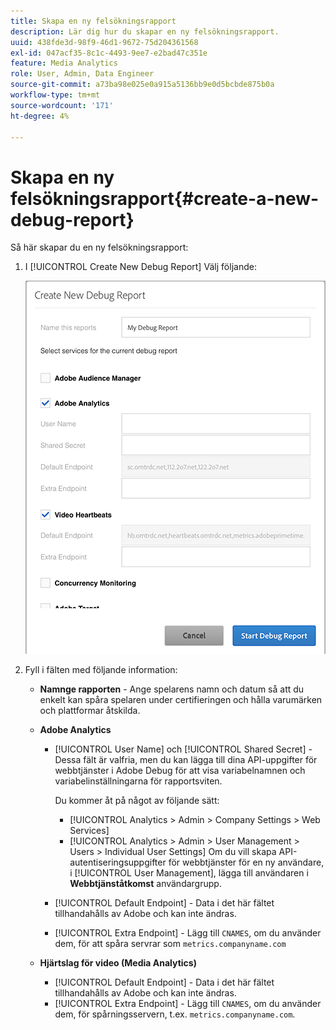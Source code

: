 ```yaml
---
title: Skapa en ny felsökningsrapport
description: Lär dig hur du skapar en ny felsökningsrapport.
uuid: 438fde3d-98f9-46d1-9672-75d204361568
exl-id: 047acf35-8c1c-4493-9ee7-e2bad47c351e
feature: Media Analytics
role: User, Admin, Data Engineer
source-git-commit: a73ba98e025e0a915a5136bb9e0d5bcbde875b0a
workflow-type: tm+mt
source-wordcount: '171'
ht-degree: 4%

---
```


# Skapa en ny felsökningsrapport{#create-a-new-debug-report}

Så här skapar du en ny felsökningsrapport:

1. I [!UICONTROL Create New Debug Report] Välj följande:

   ![](assets/create-new-debug-report.png)

1. Fyll i fälten med följande information:

   * **Namnge rapporten** - Ange spelarens namn och datum så att du enkelt kan spåra spelaren under certifieringen och hålla varumärken och plattformar åtskilda.
   * **Adobe Analytics**

      * [!UICONTROL User Name] och [!UICONTROL Shared Secret] - Dessa fält är valfria, men du kan lägga till dina API-uppgifter för webbtjänster i Adobe Debug för att visa variabelnamnen och variabelinställningarna för rapportsviten.

         Du kommer åt på något av följande sätt:

         * [!UICONTROL Analytics > Admin > Company Settings > Web Services]
         * [!UICONTROL Analytics > Admin > User Management > Users > Individual User Settings] Om du vill skapa API-autentiseringsuppgifter för webbtjänster för en ny användare, i [!UICONTROL User Management], lägga till användaren i **Webbtjänståtkomst** användargrupp.
      * [!UICONTROL Default Endpoint] - Data i det här fältet tillhandahålls av Adobe och kan inte ändras.
      * [!UICONTROL Extra Endpoint] - Lägg till `CNAMES`, om du använder dem, för att spåra servrar som `metrics.companyname.com`
   * **Hjärtslag för video (Media Analytics)**

      * [!UICONTROL Default Endpoint] - Data i det här fältet tillhandahålls av Adobe och kan inte ändras.
      * [!UICONTROL Extra Endpoint] - Lägg till `CNAMES`, om du använder dem, för spårningsservern, t.ex. `metrics.companyname.com`.
